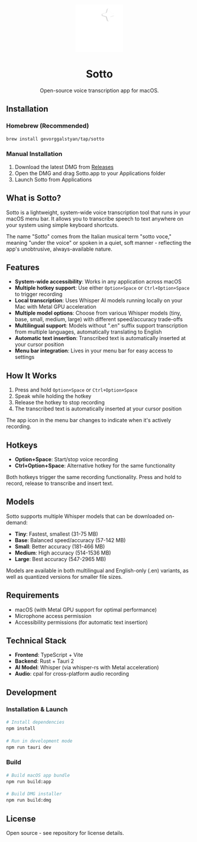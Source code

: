 <div align="center">
  <img src="src-tauri/icons/Sotto Logo.png" alt="Sotto Logo" width="128" height="128">
  <h1>Sotto</h1>
  <p>Open-source voice transcription app for macOS.</p>
</div>

## Installation

### Homebrew (Recommended)

```bash
brew install gevorggalstyan/tap/sotto
```

### Manual Installation

1. Download the latest DMG from [Releases](https://github.com/gevorggalstyan/sotto/releases)
2. Open the DMG and drag Sotto.app to your Applications folder
3. Launch Sotto from Applications

## What is Sotto?

Sotto is a lightweight, system-wide voice transcription tool that runs in your macOS menu bar. It allows you to transcribe speech to text anywhere on your system using simple keyboard shortcuts.

The name "Sotto" comes from the Italian musical term "sotto voce," meaning "under the voice" or spoken in a quiet, soft manner - reflecting the app's unobtrusive, always-available nature.

## Features

- **System-wide accessibility**: Works in any application across macOS
- **Multiple hotkey support**: Use either `Option+Space` or `Ctrl+Option+Space` to trigger recording
- **Local transcription**: Uses Whisper AI models running locally on your Mac with Metal GPU acceleration
- **Multiple model options**: Choose from various Whisper models (tiny, base, small, medium, large) with different speed/accuracy trade-offs
- **Multilingual support**: Models without ".en" suffix support transcription from multiple languages, automatically translating to English
- **Automatic text insertion**: Transcribed text is automatically inserted at your cursor position
- **Menu bar integration**: Lives in your menu bar for easy access to settings

## How It Works

1. Press and hold `Option+Space` or `Ctrl+Option+Space`
2. Speak while holding the hotkey
3. Release the hotkey to stop recording
4. The transcribed text is automatically inserted at your cursor position

The app icon in the menu bar changes to indicate when it's actively recording.

## Hotkeys

- **Option+Space**: Start/stop voice recording
- **Ctrl+Option+Space**: Alternative hotkey for the same functionality

Both hotkeys trigger the same recording functionality. Press and hold to record, release to transcribe and insert text.

## Models

Sotto supports multiple Whisper models that can be downloaded on-demand:

- **Tiny**: Fastest, smallest (31-75 MB)
- **Base**: Balanced speed/accuracy (57-142 MB)
- **Small**: Better accuracy (181-466 MB)
- **Medium**: High accuracy (514-1536 MB)
- **Large**: Best accuracy (547-2965 MB)

Models are available in both multilingual and English-only (.en) variants, as well as quantized versions for smaller file sizes.

## Requirements

- macOS (with Metal GPU support for optimal performance)
- Microphone access permission
- Accessibility permissions (for automatic text insertion)

## Technical Stack

- **Frontend**: TypeScript + Vite
- **Backend**: Rust + Tauri 2
- **AI Model**: Whisper (via whisper-rs with Metal acceleration)
- **Audio**: cpal for cross-platform audio recording

## Development

### Installation & Launch

```bash
# Install dependencies
npm install

# Run in development mode
npm run tauri dev
```

### Build

```bash
# Build macOS app bundle
npm run build:app

# Build DMG installer
npm run build:dmg
```

## License

Open source - see repository for license details.
